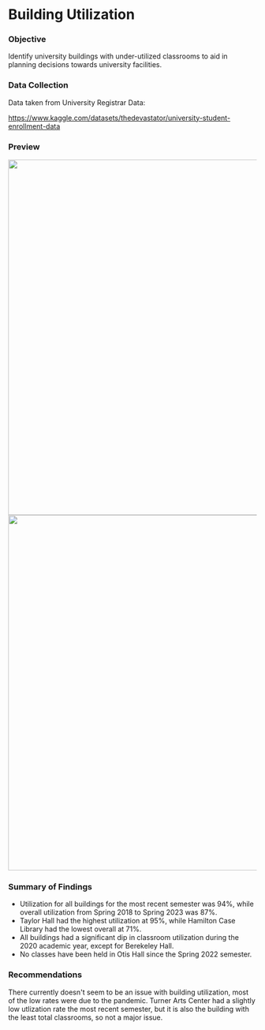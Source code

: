 # Building Utilization

### Objective
Identify university buildings with under-utilized classrooms to aid in planning decisions towards university facilities.

### Data Collection
Data taken from University Registrar Data:

https://www.kaggle.com/datasets/thedevastator/university-student-enrollment-data


### Preview

<img src="https://github.com/user-attachments/assets/a1fad6e9-c2e9-4593-be01-0424eabad961" width="720">

<img src="https://github.com/user-attachments/assets/c4d7cf03-7727-407e-b6a7-e9d569ff18f3" width="720">

### Summary of Findings

* Utilization for all buildings for the most recent semester was 94%, while overall utilization from Spring 2018 to Spring 2023 was 87%.
* Taylor Hall had the highest utilization at 95%, while Hamilton Case Library had the lowest overall at 71%.
* All buildings had a significant dip in classroom utilization during the 2020 academic year, except for Berekeley Hall.
* No classes have been held in Otis Hall since the Spring 2022 semester.

### Recommendations
There currently doesn't seem to be an issue with building utilization, most of the low rates were due to the pandemic. 
Turner Arts Center had a slightly low utlization rate the most recent semester, but it is also the building with the least total classrooms, so not a major issue.
